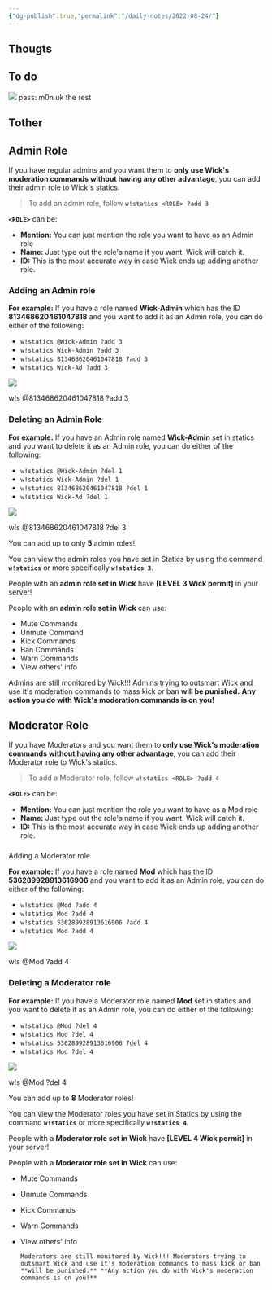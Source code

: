 ```yaml
---
{"dg-publish":true,"permalink":"/daily-notes/2022-08-24/"}
---
```


## Thougts



## To do

![](https://i.imgur.com/FCAfjOw.png)
pass: m0n uk the rest

## Tother

##  Admin Role

If you have regular admins and you want them to **only use Wick's moderation commands without having any other advantage**, you can add their admin role to Wick's statics.

> To add an admin role, follow **`w!statics <ROLE> ?add 3`**

**`<ROLE>`** can be:

-   **Mention:** You can just mention the role you want to have as an Admin role
-   **Name:** Just type out the role's name if you want. Wick will catch it.
-   **ID:** This is the most accurate way in case Wick ends up adding another role.
    

### Adding an Admin role

**For example:** If you have a role named **Wick-Admin** which has the ID **813468620461047818** and you want to add it as an Admin role, you can do either of the following:

-   `w!statics @Wick-Admin ?add 3`
-   `w!statics Wick-Admin ?add 3`
-   `w!statics 813468620461047818 ?add 3`
-   `w!statics Wick-Ad ?add 3`
    

![](https://user-images.githubusercontent.com/73056456/111465134-c4838400-8732-11eb-808f-3ccedcd39e67.png)

w!s @813468620461047818 ?add 3

### Deleting an Admin Role

**For example:** If you have an Admin role named **Wick-Admin** set in statics and you want to delete it as an Admin role, you can do either of the following:

-   `w!statics @Wick-Admin ?del 1`
-   `w!statics Wick-Admin ?del 1`
-   `w!statics 813468620461047818 ?del 1`
-   `w!statics Wick-Ad ?del 1`
    

![](https://user-images.githubusercontent.com/73056456/111465152-c77e7480-8732-11eb-8903-444d090a26fc.png)

w!s @813468620461047818 ?del 3

You can add up to only **5** admin roles!

You can view the admin roles you have set in Statics by using the command **`w!statics`** or more specifically **`w!statics 3`**.

People with an **admin role set in Wick** have **[LEVEL 3 Wick permit]** in your server!

People with an **admin role set in Wick** can use:

-   Mute Commands
-   Unmute Command
-   Kick Commands
-   Ban Commands
-   Warn Commands
-   View others' info
    

Admins are still monitored by Wick!!! Admins trying to outsmart Wick and use it's moderation commands to mass kick or ban **will be punished.** **Any action you do with Wick's moderation commands is on you!**

## Moderator Role

If you have Moderators and you want them to **only use Wick's moderation commands without having any other advantage**, you can add their Moderator role to Wick's statics.

> To add a Moderator role, follow **`w!statics <ROLE> ?add 4`**

**`<ROLE>`** can be:

-   **Mention:** You can just mention the role you want to have as a Mod role
-   **Name:** Just type out the role's name if you want. Wick will catch it.
-   **ID:** This is the most accurate way in case Wick ends up adding another role.
    

### 

Adding a Moderator role

**For example:** If you have a role named **Mod** which has the ID **536289928913616906** and you want to add it as an Admin role, you can do either of the following:

-   `w!statics @Mod ?add 4`
-   `w!statics Mod ?add 4`
-   `w!statics 536289928913616906 ?add 4`
-   `w!statics Mod ?add 4`
    

![](https://user-images.githubusercontent.com/73056456/111465174-cea58280-8732-11eb-9bb5-f680b0c3e6cc.png)

w!s @Mod ?add 4

### Deleting a Moderator role

**For example:** If you have a Moderator role named **Mod** set in statics and you want to delete it as an Admin role, you can do either of the following:

-   `w!statics @Mod ?del 4`
-   `w!statics Mod ?del 4`
-   `w!statics 536289928913616906 ?del 4`
-   `w!statics Mod ?del 4`
    

![](https://user-images.githubusercontent.com/73056456/111465184-d1a07300-8732-11eb-9ca8-4544c8dc874d.png)

w!s @Mod ?del 4

You can add up to **8** Moderator roles!

You can view the Moderator roles you have set in Statics by using the command **`w!statics`** or more specifically **`w!statics 4`**.

People with a **Moderator role set in Wick** have **[LEVEL 4 Wick permit]** in your server!

People with a **Moderator role set in Wick** can use:

-   Mute Commands
-   Unmute Commands
-   Kick Commands
-   Warn Commands
-   View others' info
    

		Moderators are still monitored by Wick!!! Moderators trying to outsmart Wick and use it's moderation commands to mass kick or ban **will be punished.** **Any action you do with Wick's moderation commands is on you!**

